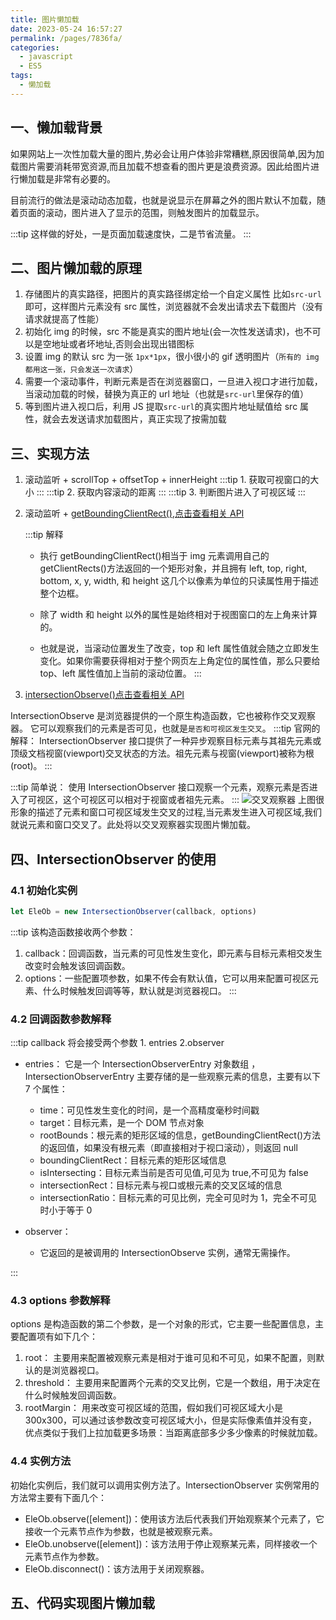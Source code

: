 ```yaml
---
title: 图片懒加载
date: 2023-05-24 16:57:27
permalink: /pages/7836fa/
categories:
  - javascript
  - ES5
tags:
  - 懒加载
---
```


## 一、懒加载背景

如果网站上一次性加载大量的图片,势必会让用户体验非常糟糕,原因很简单,因为加载图片需要消耗带宽资源,而且加载不想查看的图片更是浪费资源。因此给图片进行懒加载是非常有必要的。

目前流行的做法是滚动动态加载，也就是说显示在屏幕之外的图片默认不加载，随着页面的滚动，图片进入了显示的范围，则触发图片的加载显示。

:::tip 这样做的好处，一是页面加载速度快，二是节省流量。
:::

## 二、图片懒加载的原理

1. 存储图片的真实路径，把图片的真实路径绑定给一个自定义属性 比如`src-url`即可，这样图片元素没有 src 属性，浏览器就不会发出请求去下载图片（没有请求就提高了性能）
2. 初始化 img 的时候，src 不能是真实的图片地址(会一次性发送请求)，也不可以是空地址或者坏地址,否则会出现出错图标
3. 设置 img 的默认 src 为一张 `1px*1px`，很小很小的 gif 透明图片（`所有的 img 都用这一张，只会发送一次请求`）
4. 需要一个滚动事件，判断元素是否在浏览器窗口，一旦进入视口才进行加载，当滚动加载的时候，替换为真正的 url 地址（也就是`src-url`里保存的值）
5. 等到图片进入视口后，利用 JS 提取`src-url`的真实图片地址赋值给 src 属性，就会去发送请求加载图片，真正实现了按需加载

## 三、实现方法

1.  滚动监听 + scrollTop + offsetTop + innerHeight
    :::tip 1. 获取可视窗口的大小
    :::
    :::tip 2. 获取内容滚动的距离
    :::
    :::tip 3. 判断图片进入了可视区域
    :::

2.  滚动监听 + [getBoundingClientRect()](https://developer.mozilla.org/zh-CN/docs/Web/API/Element/getBoundingClientRect),[点击查看相关 API](https://developer.mozilla.org/zh-CN/docs/Web/API/Element/getBoundingClientRect)

    :::tip 解释

    - 执行 getBoundingClientRect()相当于 img 元素调用自己的 getClientRects()方法返回的一个矩形对象，并且拥有 left, top, right, bottom, x, y, width, 和 height 这几个以像素为单位的只读属性用于描述整个边框。

    - 除了 width 和 height 以外的属性是始终相对于视图窗口的左上角来计算的。

    - 也就是说，当滚动位置发生了改变，top 和 left 属性值就会随之立即发生变化。如果你需要获得相对于整个网页左上角定位的属性值，那么只要给 top、left 属性值加上当前的滚动位置。
      :::

3.  [intersectionObserve()](https://developer.mozilla.org/en-US/docs/Web/API/Intersection_Observer_API)[点击查看相关 API](https://developer.mozilla.org/en-US/docs/Web/API/Intersection_Observer_API)

IntersectionObserve 是浏览器提供的一个原生构造函数，它也被称作交叉观察器。 它可以观察我们的元素是否可见，也就是`是否和可视区发生交叉`。
:::tip 官网的解释：
IntersectionObserver 接口提供了一种异步观察目标元素与其祖先元素或顶级文档视窗(viewport)交叉状态的方法。祖先元素与视窗(viewport)被称为根(root)。
:::

:::tip 简单说：
使用 IntersectionObserver 接口观察一个元素，观察元素是否进入了可视区，这个可视区可以相对于视窗或者祖先元素。
:::
![交叉观察器](~@pub/image/javascript/js001.png)
上图很形象的描述了元素和窗口可视区域发生交叉的过程,当元素发生进入可视区域,我们就说元素和窗口交叉了。此处将以交叉观察器实现图片懒加载。

## 四、IntersectionObserver 的使用

### 4.1 初始化实例

```js
let EleOb = new IntersectionObserver(callback, options)
```

:::tip 该构造函数接收两个参数：

1. callback：回调函数，当元素的可见性发生变化，即元素与目标元素相交发生改变时会触发该回调函数。
2. options：一些配置项参数，如果不传会有默认值，它可以用来配置可视区元素、什么时候触发回调等等，默认就是浏览器视口。
   :::

### 4.2 回调函数参数解释

:::tip callback 将会接受两个参数 1. entries 2.observer

- entries：
  它是一个 IntersectionObserverEntry 对象数组 ，IntersectionObserverEntry 主要存储的是一些观察元素的信息，主要有以下 7 个属性：

  - time：可见性发生变化的时间，是一个高精度毫秒时间戳
  - target：目标元素，是一个 DOM 节点对象
  - rootBounds：根元素的矩形区域的信息，getBoundingClientRect()方法的返回值，如果没有根元素（即直接相对于视口滚动），则返回 null
  - boundingClientRect：目标元素的矩形区域信息
  - isIntersecting：目标元素当前是否可见值,可见为 true,不可见为 false
  - intersectionRect：目标元素与视口或根元素的交叉区域的信息
  - intersectionRatio：目标元素的可见比例，完全可见时为 1，完全不可见时小于等于 0

- observer：
  - 它返回的是被调用的 IntersectionObserve 实例，通常无需操作。

:::

### 4.3 options 参数解释

options 是构造函数的第二个参数，是一个对象的形式，它主要一些配置信息，主要配置项有如下几个：

1. root：
   主要用来配置被观察元素是相对于谁可见和不可见，如果不配置，则默认的是浏览器视口。
2. threshold：
   主要用来配置两个元素的交叉比例，它是一个数组，用于决定在什么时候触发回调函数。
3. rootMargin：
   用来改变可视区域的范围，假如我们可视区域大小是 300x300，可以通过该参数改变可视区域大小，但是实际像素值并没有变，优点类似于我们上拉加载更多场景：当距离底部多少多少像素的时候就加载。

### 4.4 实例方法

初始化实例后，我们就可以调用实例方法了。IntersectionObserver 实例常用的方法常主要有下面几个：

- EleOb.observe([element])：使用该方法后代表我们开始观察某个元素了，它接收一个元素节点作为参数，也就是被观察元素。
- EleOb.unobserve([element])：该方法用于停止观察某元素，同样接收一个元素节点作为参数。
- EleOb.disconnect()：该方法用于关闭观察器。

## 五、代码实现图片懒加载
